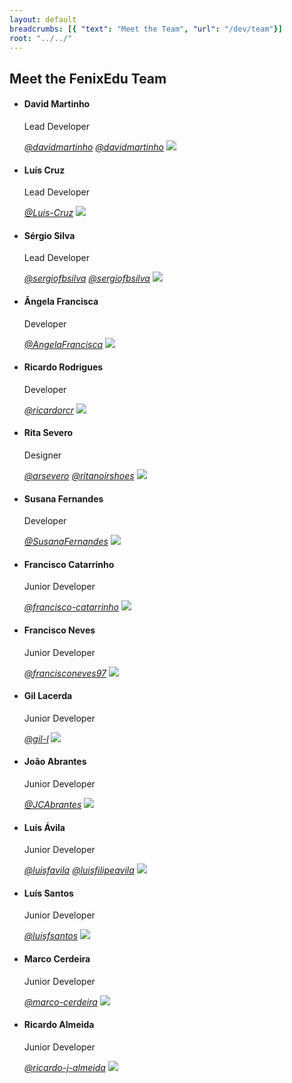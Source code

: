 ```yaml
---
layout: default
breadcrumbs: [{ "text": "Meet the Team", "url": "/dev/team"}]
root: "../../"
---
```


## Meet the FenixEdu Team

<ul class="box_container">

<li id="david">
	<h4>David Martinho</h4>
	<p>Lead Developer</p>
	<a href="https://github.com/davidmartinho"><i aria-hidden="true" class="icon-github">@davidmartinho</i></a>
	<a href="https://twitter.com/davidmartinho"><i aria-hidden="true" class="icon-twitter">@davidmartinho</i></a>
	<img src="https://avatars0.githubusercontent.com/u/185608?s=460">
</li>

<li id="luis">
	<h4>Luís Cruz</h4>
	<p>Lead Developer</p>
	<a href="https://github.com/Luis-Cruz"><i aria-hidden="true" class="icon-github">@Luis-Cruz</i></a>
	<img src="https://avatars2.githubusercontent.com/u/1499685?s=460">
</li>

<li id="sergio">
	<h4>Sérgio Silva</h4>
	<p>Lead Developer</p>
	<a href="https://github.com/sergiofbsilva"><i aria-hidden="true" class="icon-github">@sergiofbsilva</i></a>
	<a href="https://twitter.com/sergiofbsilva"><i aria-hidden="true" class="icon-twitter">@sergiofbsilva</i></a>
	<img src="https://avatars2.githubusercontent.com/u/1778577?s=460">
</li>

<li id="angela">
	<h4>Ângela Francisca</h4>
	<p>Developer</p>
	<a href="https://github.com/AngelaFrancisca"><i aria-hidden="true" class="icon-github">@AngelaFrancisca</i></a>
	<img src="https://avatars0.githubusercontent.com/u/10809667?v=3&s=460">
</li>

<li id="ricardo">
	<h4>Ricardo Rodrigues</h4>
	<p>Developer</p>
	<a href="https://github.com/ricardorcr"><i aria-hidden="true" class="icon-github">@ricardorcr</i></a>
	<img src="https://avatars0.githubusercontent.com/u/3932757?s=400&v=4">
</li>

<li id="rita">
	<h4>Rita Severo</h4>
	<p>Designer</p>
	<a href="https://github.com/arsevero"><i aria-hidden="true" class="icon-github">@arsevero</i></a>
	<a href="https://twitter.com/ritanoirshoes"><i aria-hidden="true" class="icon-twitter">@ritanoirshoes</i></a>
	<img src="https://avatars3.githubusercontent.com/u/5889520?s=460">
</li>

<li id="susana">
	<h4>Susana Fernandes</h4>
	<p>Developer</p>
	<a href="https://github.com/SusanaFernandes"><i aria-hidden="true" class="icon-github">@SusanaFernandes</i></a>
	<img src="https://avatars0.githubusercontent.com/u/3941560?s=460">
</li>

<li id="franciscoc">
	<h4>Francisco Catarrinho</h4>
	<p>Junior Developer</p>
	<a href="https://github.com/francisco-catarrinho"><i aria-hidden="true" class="icon-github">@francisco-catarrinho</i></a>
	<img src="https://avatars0.githubusercontent.com/u/14894585?s=400&v=4">
</li>

<li id="franciscon">
	<h4>Francisco Neves</h4>
	<p>Junior Developer</p>
	<a href="https://github.com/francisconeves97"><i aria-hidden="true" class="icon-github">@francisconeves97</i></a>
	<img src="https://avatars3.githubusercontent.com/u/15033347?s=400&v=4">
</li>

<li id="gil">
	<h4>Gil Lacerda</h4>
	<p>Junior Developer</p>
	<a href="https://github.com/gil-l"><i aria-hidden="true" class="icon-github">@gil-l</i></a>
	<img src="https://avatars0.githubusercontent.com/u/5663618?s=460">
</li>

<li id="joao">
	<h4>João Abrantes</h4>
	<p>Junior Developer</p>
	<a href="https://github.com/JCAbrantes"><i aria-hidden="true" class="icon-github">@JCAbrantes</i></a>
	<img src="https://fenix.tecnico.ulisboa.pt/user/photo/ist181845">
</li>

<li id="luisavila">
	<h4>Luís Ávila</h4>
	<p>Junior Developer</p>
	<a href="https://github.com/luisfavila"><i aria-hidden="true" class="icon-github">@luisfavila</i></a>
	<a href="https://twitter.com/luisfilipeavila"><i aria-hidden="true" class="icon-twitter">@luisfilipeavila</i></a>
	<img src="https://avatars3.githubusercontent.com/u/15204687?s=400&v=4">
</li>

<li id="luissantos">
	<h4>Luís Santos</h4>
	<p>Junior Developer</p>
	<a href="https://github.com/luisfsantos"><i aria-hidden="true" class="icon-github">@luisfsantos</i></a>
	<img src="https://avatars2.githubusercontent.com/u/5561082?v=3&s=460">
</li>

<li id="marco">
	<h4>Marco Cerdeira</h4>
	<p>Junior Developer</p>
	<a href="https://github.com/marco-cerdeira"><i aria-hidden="true" class="icon-github">@marco-cerdeira</i></a>
	<img src="https://avatars3.githubusercontent.com/u/4895866?v=3&s=460">
</li>

<li id="ricardoa">
	<h4>Ricardo Almeida</h4>
	<p>Junior Developer</p>
	<a href="https://github.com/ricardo-j-almeida"><i aria-hidden="true" class="icon-github">@ricardo-j-almeida</i></a>
	<img src="https://avatars3.githubusercontent.com/u/11167694?v=3&s=460">
</li>

</ul>

